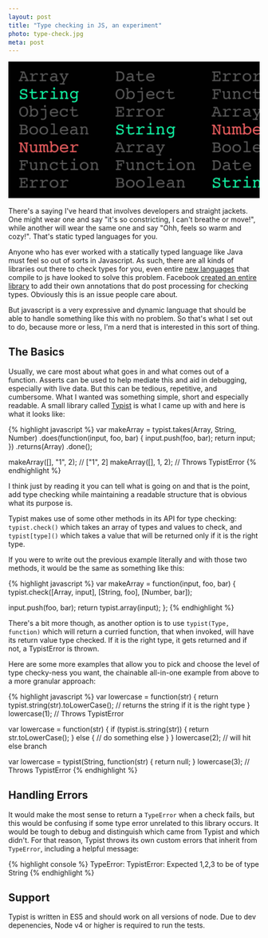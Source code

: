 ```yaml
---
layout: post
title: "Type checking in JS, an experiment"
photo: type-check.jpg
meta: post
---
```


![](/images/type-check.jpg)

There's a saying I've heard that involves developers and straight jackets. One might wear one and say "it's so constricting, I can't breathe or move!", while another will wear the same one and say "Ohh, feels so warm and cozy!". That's static typed languages for you.

Anyone who has ever worked with a statically typed language like Java must feel so out of sorts in Javascript. <!--more-->As such, there are all kinds of libraries out there to check types for you, even entire [new languages][dart] that compile to js have looked to solve this problem. Facebook [created an entire library][flow] to add their own annotations that do post processing for checking types. Obviously this is an issue people care about.

But javascript is a very expressive and dynamic language that should be able to handle something like this with no problem. So that's what I set out to do, because more or less, I'm a nerd that is interested in this sort of thing.

## The Basics

Usually, we care most about what goes in and what comes out of a function. Asserts can be used to help mediate this and aid in debugging, especially with live data. But this can be tedious, repetitive, and cumbersome. What I wanted was something simple, short and especially readable. A small library called [Typist][typist] is what I came up with and here is what it looks like:

{% highlight javascript %}
var makeArray = typist.takes(Array, String, Number)
                      .does(function(input, foo, bar) {
                        input.push(foo, bar);
                        return input;
                      })
                      .returns(Array)
                      .done();

makeArray([], "1", 2); // ["1", 2]
makeArray([], 1, 2); // Throws TypistError
{% endhighlight %}

I think just by reading it you can tell what is going on and that is the point, add type checking while maintaining a readable structure that is obvious what its purpose is.

Typist makes use of some other methods in its API for type checking: `typist.check()` which takes an array of types and values to check, and `typist[type]()` which takes a value that will be returned only if it is the right type.

If you were to write out the previous example literally and with those two methods, it would be the same as something like this:

{% highlight javascript %}
var makeArray = function(input, foo, bar) {
  typist.check([Array, input], [String, foo], [Number, bar]);

  input.push(foo, bar);
  return typist.array(input);
};
{% endhighlight %}

There's a bit more though, as another option is to use `typist(Type, function)` which will return a curried function, that when invoked, will have its return value type checked. If it is the right type, it gets returned and if not, a TypistError is thrown.

Here are some more examples that allow you to pick and choose the level of type checky-ness you want, the chainable all-in-one example from above to a more granular approach:

{% highlight javascript %}
var lowercase = function(str) {
  return typist.string(str).toLowerCase(); // returns the string if it is the right type
}
lowercase(1); // Throws TypistError

var lowercase = function(str) {
  if (typist.is.string(str)) {
    return str.toLowerCase();
  } else {
    // do something else
  }
}
lowercase(2); // will hit else branch

var lowercase = typist(String, function(str) {
  return null;
}
lowercase(3); // Throws TypistError
{% endhighlight %}

## Handling Errors

It would make the most sense to return a `TypeError` when a check fails, but this would be confusing if some type error unrelated to this library occurs. It would be tough to debug and distinguish which came from Typist and which didn't. For that reason, Typist throws its own custom errors that inherit from `TypeError`, including a helpful message:

{% highlight console %}
TypeError: TypistError: Expected 1,2,3 to be of type String
{% endhighlight %}

## Support

Typist is written in ES5 and should work on all versions of node. Due to dev depenencies, Node v4 or higher is required to run the tests.

[typist]: https://github.com/scttdavs/typist
[flow]: http://flowtype.org/
[dart]: https://www.dartlang.org/
